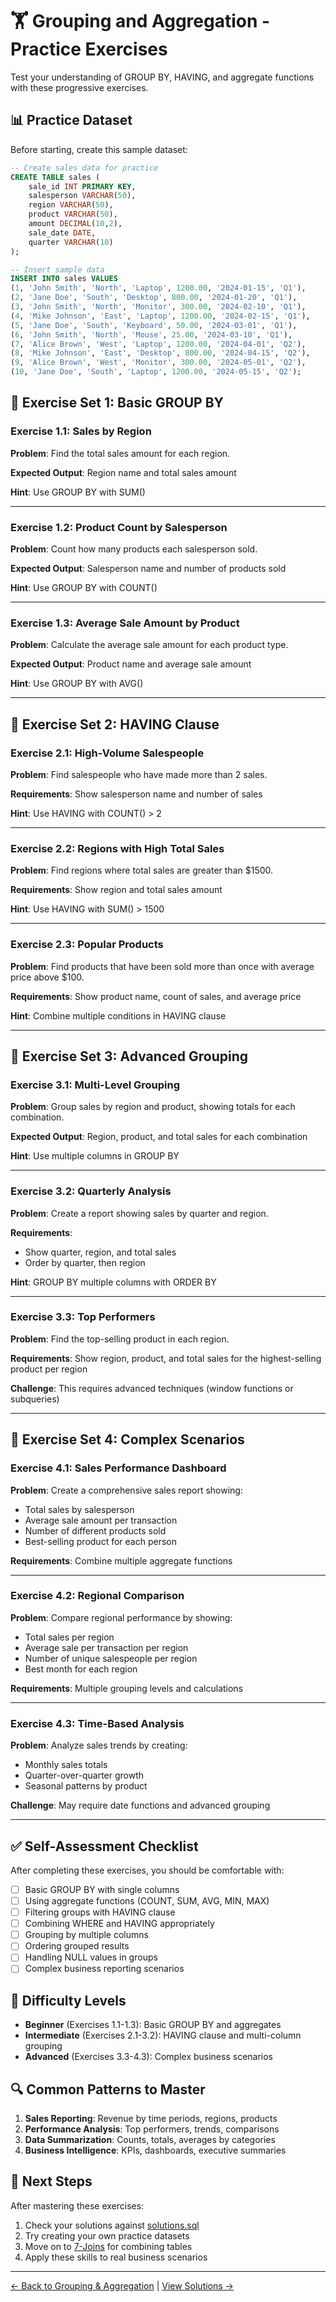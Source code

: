 # 🏋️ Grouping and Aggregation - Practice Exercises

Test your understanding of GROUP BY, HAVING, and aggregate functions with these progressive exercises.

## 📊 Practice Dataset

Before starting, create this sample dataset:

```sql
-- Create sales data for practice
CREATE TABLE sales (
    sale_id INT PRIMARY KEY,
    salesperson VARCHAR(50),
    region VARCHAR(50),
    product VARCHAR(50),
    amount DECIMAL(10,2),
    sale_date DATE,
    quarter VARCHAR(10)
);

-- Insert sample data
INSERT INTO sales VALUES
(1, 'John Smith', 'North', 'Laptop', 1200.00, '2024-01-15', 'Q1'),
(2, 'Jane Doe', 'South', 'Desktop', 800.00, '2024-01-20', 'Q1'),
(3, 'John Smith', 'North', 'Monitor', 300.00, '2024-02-10', 'Q1'),
(4, 'Mike Johnson', 'East', 'Laptop', 1200.00, '2024-02-15', 'Q1'),
(5, 'Jane Doe', 'South', 'Keyboard', 50.00, '2024-03-01', 'Q1'),
(6, 'John Smith', 'North', 'Mouse', 25.00, '2024-03-10', 'Q1'),
(7, 'Alice Brown', 'West', 'Laptop', 1200.00, '2024-04-01', 'Q2'),
(8, 'Mike Johnson', 'East', 'Desktop', 800.00, '2024-04-15', 'Q2'),
(9, 'Alice Brown', 'West', 'Monitor', 300.00, '2024-05-01', 'Q2'),
(10, 'Jane Doe', 'South', 'Laptop', 1200.00, '2024-05-15', 'Q2');
```

## 🎯 Exercise Set 1: Basic GROUP BY

### Exercise 1.1: Sales by Region
**Problem**: Find the total sales amount for each region.

**Expected Output**: Region name and total sales amount

**Hint**: Use GROUP BY with SUM()

---

### Exercise 1.2: Product Count by Salesperson
**Problem**: Count how many products each salesperson sold.

**Expected Output**: Salesperson name and number of products sold

**Hint**: Use GROUP BY with COUNT()

---

### Exercise 1.3: Average Sale Amount by Product
**Problem**: Calculate the average sale amount for each product type.

**Expected Output**: Product name and average sale amount

**Hint**: Use GROUP BY with AVG()

---

## 🎯 Exercise Set 2: HAVING Clause

### Exercise 2.1: High-Volume Salespeople
**Problem**: Find salespeople who have made more than 2 sales.

**Requirements**: Show salesperson name and number of sales

**Hint**: Use HAVING with COUNT() > 2

---

### Exercise 2.2: Regions with High Total Sales
**Problem**: Find regions where total sales are greater than $1500.

**Requirements**: Show region and total sales amount

**Hint**: Use HAVING with SUM() > 1500

---

### Exercise 2.3: Popular Products
**Problem**: Find products that have been sold more than once with average price above $100.

**Requirements**: Show product name, count of sales, and average price

**Hint**: Combine multiple conditions in HAVING clause

---

## 🎯 Exercise Set 3: Advanced Grouping

### Exercise 3.1: Multi-Level Grouping
**Problem**: Group sales by region and product, showing totals for each combination.

**Expected Output**: Region, product, and total sales for each combination

**Hint**: Use multiple columns in GROUP BY

---

### Exercise 3.2: Quarterly Analysis
**Problem**: Create a report showing sales by quarter and region.

**Requirements**: 
- Show quarter, region, and total sales
- Order by quarter, then region

**Hint**: GROUP BY multiple columns with ORDER BY

---

### Exercise 3.3: Top Performers
**Problem**: Find the top-selling product in each region.

**Requirements**: Show region, product, and total sales for the highest-selling product per region

**Challenge**: This requires advanced techniques (window functions or subqueries)

---

## 🎯 Exercise Set 4: Complex Scenarios

### Exercise 4.1: Sales Performance Dashboard
**Problem**: Create a comprehensive sales report showing:
- Total sales by salesperson
- Average sale amount per transaction
- Number of different products sold
- Best-selling product for each person

**Requirements**: Combine multiple aggregate functions

---

### Exercise 4.2: Regional Comparison
**Problem**: Compare regional performance by showing:
- Total sales per region
- Average sale per transaction per region
- Number of unique salespeople per region
- Best month for each region

**Requirements**: Multiple grouping levels and calculations

---

### Exercise 4.3: Time-Based Analysis
**Problem**: Analyze sales trends by creating:
- Monthly sales totals
- Quarter-over-quarter growth
- Seasonal patterns by product

**Challenge**: May require date functions and advanced grouping

---

## ✅ Self-Assessment Checklist

After completing these exercises, you should be comfortable with:

- [ ] Basic GROUP BY with single columns
- [ ] Using aggregate functions (COUNT, SUM, AVG, MIN, MAX)
- [ ] Filtering groups with HAVING clause
- [ ] Combining WHERE and HAVING appropriately
- [ ] Grouping by multiple columns
- [ ] Ordering grouped results
- [ ] Handling NULL values in groups
- [ ] Complex business reporting scenarios

## 🎯 Difficulty Levels

- **Beginner** (Exercises 1.1-1.3): Basic GROUP BY and aggregates
- **Intermediate** (Exercises 2.1-3.2): HAVING clause and multi-column grouping
- **Advanced** (Exercises 3.3-4.3): Complex business scenarios

## 🔍 Common Patterns to Master

1. **Sales Reporting**: Revenue by time periods, regions, products
2. **Performance Analysis**: Top performers, trends, comparisons
3. **Data Summarization**: Counts, totals, averages by categories
4. **Business Intelligence**: KPIs, dashboards, executive summaries

## 🚀 Next Steps

After mastering these exercises:
1. Check your solutions against [solutions.sql](./solutions.sql)
2. Try creating your own practice datasets
3. Move on to [7-Joins](../../7-Joins/README.md) for combining tables
4. Apply these skills to real business scenarios

---
[← Back to Grouping & Aggregation](../README.md) | [View Solutions →](./solutions.sql)